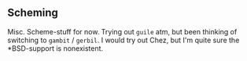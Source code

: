 ## Scheming
Misc. Scheme-stuff for now. Trying out `guile` atm, but been thinking of switching to
`gambit` / `gerbil`. I would try out Chez, but I'm quite sure the *BSD-support is
nonexistent.
